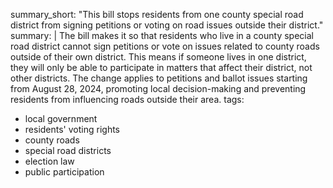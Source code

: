 summary_short: "This bill stops residents from one county special road district from signing petitions or voting on road issues outside their district."
summary: |
  The bill makes it so that residents who live in a county special road district cannot sign petitions or vote on issues related to county roads outside of their own district. This means if someone lives in one district, they will only be able to participate in matters that affect their district, not other districts. The change applies to petitions and ballot issues starting from August 28, 2024, promoting local decision-making and preventing residents from influencing roads outside their area.
tags:
  - local government
  - residents' voting rights
  - county roads
  - special road districts
  - election law
  - public participation
